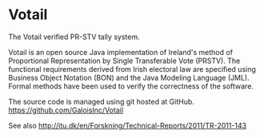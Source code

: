Votail
======

The Votail verified PR-STV tally system.

Votail is an open source Java implementation of Ireland's method of
Proportional Representation by Single Transferable Vote (PRSTV). The
functional requirements derived from Irish electoral law are specified
using Business Object Notation (BON) and the Java Modeling Language
(JML). Formal methods have been used to verify the correctness of the
software.

The source code is managed using git hosted at GitHub.
  https://github.com/GaloisInc/Votail
 
See also http://itu.dk/en/Forskning/Technical-Reports/2011/TR-2011-143
